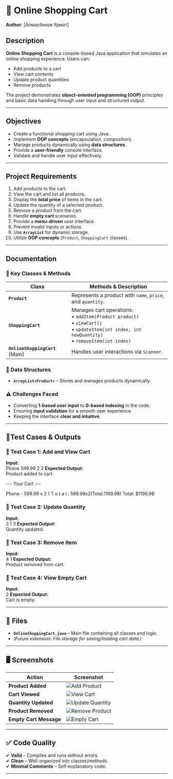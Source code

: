 # 🛒 Online Shopping Cart  

**Author**: [Алмасбеков Урмат]  

## Description  
**Online Shopping Cart** is a console-based Java application that simulates an online shopping experience. Users can:  
- Add products to a cart  
- View cart contents  
- Update product quantities  
- Remove products  

The project demonstrates **object-oriented programming (OOP)** principles and basic data handling through user input and structured output.  

---

## Objectives  
- Create a functional shopping cart using Java.  
- Implement **OOP concepts** (encapsulation, composition).  
- Manage products dynamically using **data structures**.  
- Provide a **user-friendly** console interface.  
- Validate and handle user input effectively.  

---

## Project Requirements  
1. Add products to the cart.  
2. View the cart and list all products.  
3. Display the **total price** of items in the cart.  
4. Update the quantity of a selected product.  
5. Remove a product from the cart.  
6. Handle **empty cart** scenarios.  
7. Provide a **menu-driven** user interface.  
8. Prevent invalid inputs or actions.  
9. Use **`ArrayList`** for dynamic storage.  
10. Utilize **OOP concepts** (`Product`, `ShoppingCart` classes).  

---

##  Documentation  

### 🔹 Key Classes & Methods  
| Class          | Methods & Description |
|----------------|-----------------------|
| **`Product`**  | Represents a product with `name`, `price`, and `quantity`. |
| **`ShoppingCart`** | Manages cart operations: <br> • `addItem(Product product)` <br> • `viewCart()` <br> • `updateItem(int index, int newQuantity)` <br> • `removeItem(int index)` |
| **`OnlineShoppingCart`** (Main) | Handles user interactions via `Scanner`. |

### 🔹 Data Structures  
- **`ArrayList<Product>`** – Stores and manages products dynamically.  

### ⚠ Challenges Faced  
- Converting **1-based user input** to **0-based indexing** in the code.  
- Ensuring **input validation** for a smooth user experience.  
- Keeping the interface **clear and intuitive**.  

---

## 🧪Test Cases & Outputs  

### 🔹 Test Case 1: Add and View Cart  
**Input:**  
Phone
599.99
2
2
**Expected Output:**  
Product added to cart.

--- Your Cart ---

Phone - 
599.99
x
2
(
T
o
t
a
l
:
599.99x2(Total:1199.98)
Total: $1199.98

### 🔹 Test Case 2: Update Quantity  
**Input:**  
3
1
3
**Expected Output:**  
Quantity updated.

### 🔹 Test Case 3: Remove Item  
**Input:**  
4
1
**Expected Output:**  
Product removed from cart.

### 🔹 Test Case 4: View Empty Cart  
**Input:**  
2
**Expected Output:**  
Cart is empty.

---

## 💾 Files  
- **`OnlineShoppingCart.java`** – Main file containing all classes and logic.  
- *(Future extension: File storage for saving/loading cart data.)*  

---

## 🖥️ Screenshots  

| Action | Screenshot |
|--------|------------|
| **Product Added** | ![Add Product](https://github.com/user-attachments/assets/...) |
| **Cart Viewed** | ![View Cart](https://github.com/user-attachments/assets/...) |
| **Quantity Updated** | ![Update Quantity](https://github.com/user-attachments/assets/...) |
| **Product Removed** | ![Remove Product](https://github.com/user-attachments/assets/...) |
| **Empty Cart Message** | ![Empty Cart](https://github.com/user-attachments/assets/...) |

---

## ✅ Code Quality  
✔ **Valid** – Compiles and runs without errors.  
✔ **Clean** – Well-organized into classes/methods.  
✔ **Minimal Comments** – Self-explanatory code.  

---
